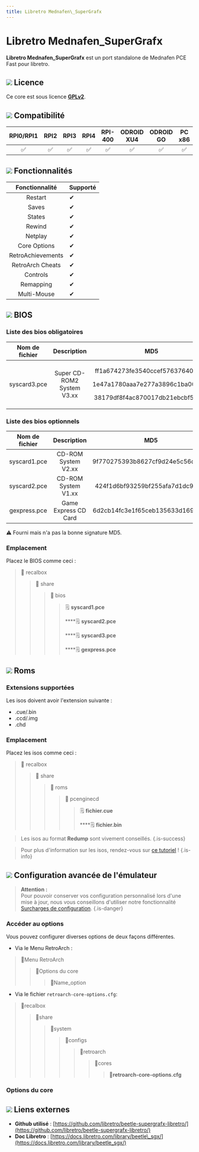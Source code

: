 ```yaml
---
title: Libretro Mednafen\_SuperGrafx
---
```


# Libretro Mednafen\_SuperGrafx

**Libretro Mednafen\_SuperGrafx** est un port standalone de Mednafen PCE Fast pour libretro.

## ![](/migration-images/emulateurs/consoles-de-salon/pc-engine-cd/gerald-g-parchment-background-or-border-5.svg) Licence

Ce core est sous licence [**GPLv2**](https://github.com/libretro/beetle-supergrafx-libretro/blob/master/COPYING).

## ![](/migration-images/emulateurs/consoles-de-salon/pc-engine-cd/compatibility.png) Compatibilité

| RPI0/RPI1 | RPI2 | RPI3 | RPI4 | RPI-400 | ODROID XU4 | ODROID GO | PC x86 | PC X86\_64 |
| :---: | :---: | :---: | :---: | :---: | :---: | :---: | :---: | :---: |
| ✅ | ✅ | ✅ | ✅ | ✅ | ✅ | ✅ | ✅ | ✅ |

## ![](/migration-images/emulateurs/consoles-de-salon/pc-engine-cd/cogwheel-145804_640.png) Fonctionnalités

| Fonctionnalité | Supporté |
| :---: | :--- |
| Restart | ✔ |
| Saves | ✔ |
| States | ✔ |
| Rewind | ✔ |
| Netplay | ✔ |
| Core Options | ✔ |
| RetroAchievements | ✔ |
| RetroArch Cheats | ✔ |
| Controls | ✔ |
| Remapping | ✔ |
| Multi-Mouse | ✔ |

## ![](/migration-images/emulateurs/consoles-de-salon/pc-engine-cd/tqfp32.svg) BIOS

### Liste des bios obligatoires

<table>
  <thead>
    <tr>
      <th style="text-align:center"><b>Nom de fichier</b>
      </th>
      <th style="text-align:center">Description</th>
      <th style="text-align:center">MD5</th>
      <th style="text-align:center">Fourni</th>
    </tr>
  </thead>
  <tbody>
    <tr>
      <td style="text-align:center">syscard3.pce</td>
      <td style="text-align:center">Super CD-ROM2 System V3.xx</td>
      <td style="text-align:center">
        <p>ff1a674273fe3540ccef576376407d1d</p>
        <p>1e47a1780aaa7e277a3896c1ba00e317</p>
        <p>38179df8f4ac870017db21ebcbf53114</p>
      </td>
      <td style="text-align:center">&#x274C;</td>
    </tr>
  </tbody>
</table>

### Liste des bios optionnels

| **Nom de fichier** | Description | MD5 | Fourni |
| :---: | :---: | :---: | :---: |
| syscard1.pce | CD-ROM System V2.xx | 9f770275393b8627cf9d24e5c56d2ab9 | ⚠ |
| syscard2.pce | CD-ROM System V1.xx | 424f1d6bf93259bf255afa7d1dc9f721 | ⚠ |
| gexpress.pce | Game Express CD Card | 6d2cb14fc3e1f65ceb135633d1694122 | ⚠ |

⚠ Fourni mais n'a pas la bonne signature MD5.

### Emplacement

Placez le BIOS comme ceci :

> 📁 recalbox
>
> > 📁 share
> >
> > > 📁 bios
> > >
> > > > 🗒 **syscard1.pce**
> > > >
> > > > \*\*\*\*🗒 **syscard2.pce**
> > > >
> > > > \*\*\*\*🗒 **syscard3.pce**
> > > >
> > > > \*\*\*\*🗒 **gexpress.pce**

## ![](/migration-images/emulateurs/consoles-de-salon/pc-engine-cd/rom-30098_640.png) Roms

### Extensions supportées

Les isos doivent avoir l'extension suivante :

* .cue/.bin
* .ccd/.img
* .chd

### Emplacement

Placez les isos comme ceci :

> 📁 recalbox
>
> > 📁 share
> >
> > > 📁 roms
> > >
> > > > 📁 pcenginecd
> > > >
> > > > > 🗒 **fichier.cue**
> > > > >
> > > > > \*\*\*\*🗒 **fichier.bin**


>Les isos au format **Redump** sont vivement conseillés.
{.is-success}


>Pour plus d'information sur les isos, rendez-vous sur [ce tutoriel](/fr/tutoriels/jeux/generalite/les-roms-et-les-isos) !
{.is-info}

## ![](/migration-images/emulateurs/consoles-de-salon/pc-engine-cd/hammer-28636_640.png) Configuration avancée de l'émulateur


>**Attention :**  
>Pour pouvoir conserver vos configuration personnalisé lors d'une mise à jour, nous vous conseillons d'utiliser notre fonctionnalité [Surcharges de configuration](/fr/usage-avance/surcharge-de-configuration).
{.is-danger}

### Accéder au options

Vous pouvez configurer diverses options de deux façons différentes.

* Via le Menu RetroArch :

> 📁Menu RetroArch
>
> > 📁Options du core
> >
> > > 🧩Name\_option

* Via le fichier `retroarch-core-options.cfg`:

> 📁recalbox
>
> > 📁share
> >
> > > 📁system
> > >
> > > > 📁configs
> > > >
> > > > > 📁retroarch
> > > > >
> > > > > > 📁cores
> > > > > >
> > > > > > > 🧩**retroarch-core-options.cfg**

### Options du core

## ![](/migration-images/emulateurs/consoles-de-salon/pc-engine-cd/kisspng-web-development-world-wide-web-computer-icons-webs-world-wide-web-icon-png-5ab05c24477216.4540070115215073642927.png) Liens externes

* **Github utilisé** : [https://github.com/libretro/beetle-supergrafx-libretro/](https://github.com/libretro/beetle-supergrafx-libretro/)
* **Doc Libretro** : [https://docs.libretro.com/library/beetle\_sgx/](https://docs.libretro.com/library/beetle_sgx/)

